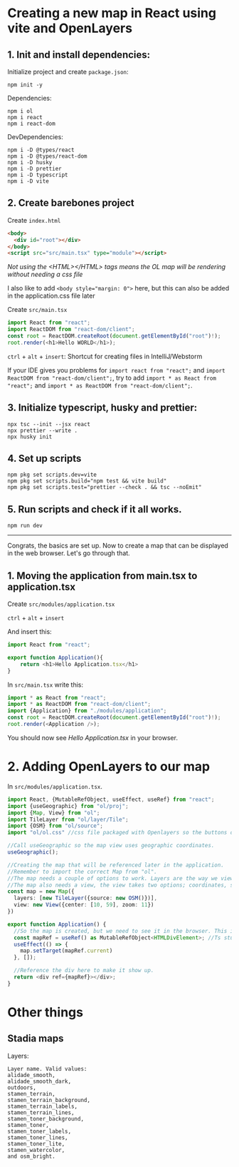 # Creating a new map in React using vite and OpenLayers

## 1. Init and install dependencies:

Initialize project and create `package.json`:

`npm init -y`

Dependencies:

```
npm i ol
npm i react
npm i react-dom
```

DevDependencies:

```
npm i -D @types/react
npm i -D @types/react-dom
npm i -D husky
npm i -D prettier
npm i -D typescript
npm i -D vite
```

## 2. Create barebones project

Create `index.html`

```html
<body>
  <div id="root"></div>
</body>
<script src="src/main.tsx" type="module"></script>
```

_*Not using the \<HTML>\</HTML> tags means the OL map will be rendering without needing a css file*_

I also like to add `<body style="margin: 0">` here, but this can also be added in the application.css file later

Create `src/main.tsx`

```typescript jsx
import React from "react";
import ReactDOM from "react-dom/client";
const root = ReactDOM.createRoot(document.getElementById("root")!);
root.render(<h1>Hello WORLD</h1>);
```

`ctrl` + `alt` + `insert`: Shortcut for creating files in IntelliJ/Webstorm

If your IDE gives you problems for `import react from "react";` and `import ReactDOM from "react-dom/client";`, try to add `import * as React from "react";` and `import * as ReactDOM from "react-dom/client";`.

## 3. Initialize typescript, husky and prettier:

```
npx tsc --init --jsx react
npx prettier --write .
npx husky init
```

## 4. Set up scripts

```
npm pkg set scripts.dev=vite
npm pkg set scripts.build="npm test && vite build"
npm pkg set scripts.test="prettier --check . && tsc --noEmit"
```

## 5. Run scripts and check if it all works.

`npm run dev`

---

Congrats, the basics are set up. Now to create a map that can be displayed in the web browser. Let's go through that.

## 1. Moving the application from main.tsx to application.tsx

Create `src/modules/application.tsx`

`ctrl` + `alt` + `insert`

And insert this:

```typescript jsx
import React from "react";

export function Application(){
    return <h1>Hello Application.tsx</h1>
}
```

In `src/main.tsx` write this:

```typescript jsx
import * as React from "react";
import * as ReactDOM from "react-dom/client";
import {Application} from "./modules/application";
const root = ReactDOM.createRoot(document.getElementById("root")!);
root.render(<Application />);
```

You should now see _Hello Application.tsx_ in your browser.

# 2. Adding OpenLayers to our map

In `src/modules/application.tsx`.

```typescript jsx
import React, {MutableRefObject, useEffect, useRef} from "react";
import {useGeographic} from "ol/proj";
import {Map, View} from "ol";
import TileLayer from "ol/layer/Tile";
import {OSM} from "ol/source";
import "ol/ol.css" //css file packaged with Openlayers so the buttons on the map position themselves correctly.

//Call useGeographic so the map view uses geographic coordinates.
useGeographic();

//Creating the map that will be referenced later in the application.
//Remember to import the correct Map from "ol".
//The map needs a couple of options to work. Layers are the way we view the map. In this case, I use OSM (OpenStreetMap) to display the map.
//The map also needs a view, the view takes two options; coordinates, so the application knows where to start, and zoom, where ex. 3 is far and 10 is closer
const map = new Map({
  layers: [new TileLayer({source: new OSM()})],
  view: new View({center: [10, 59], zoom: 11})
})

export function Application() {
  //So the map is created, but we need to see it in the browser. This is where useRef comes in.
  const mapRef = useRef() as MutableRefObject<HTMLDivElement>; //Ts stuff
  useEffect(() => {
    map.setTarget(mapRef.current)
  }, []);

  //Reference the div here to make it show up.
  return <div ref={mapRef}></div>;
}
```

# Other things

## Stadia maps

Layers:

```
Layer name. Valid values:
alidade_smooth,
alidade_smooth_dark,
outdoors,
stamen_terrain,
stamen_terrain_background,
stamen_terrain_labels,
stamen_terrain_lines,
stamen_toner_background,
stamen_toner,
stamen_toner_labels,
stamen_toner_lines,
stamen_toner_lite,
stamen_watercolor,
and osm_bright.
```
